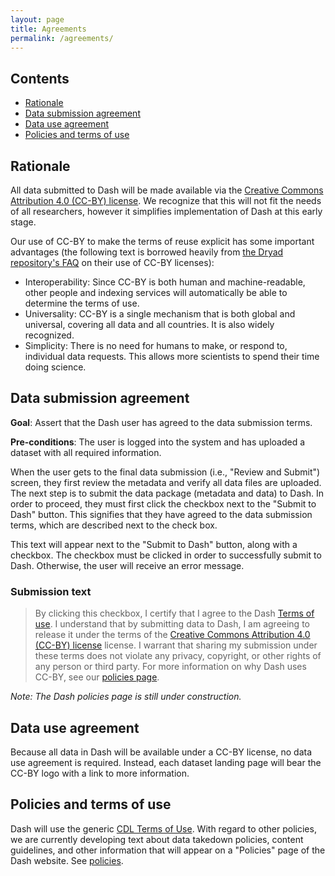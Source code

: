 ```yaml
---
layout: page
title: Agreements
permalink: /agreements/
---
```


## Contents

* [Rationale](agreements#Rationale)
* [Data submission agreement](agreements#data-submission-agreement)
* [Data use agreement](agreements#data-use-agreement)
* [Policies and terms of use](agreements#policies-and-terms-of-use)


## Rationale

All data submitted to Dash will be made available via the [Creative Commons Attribution 4.0 (CC-BY) license](https://creativecommons.org/licenses/by/4.0/). We recognize that this will not fit the needs of all researchers, however it simplifies implementation of Dash at this early stage.  

Our use of CC-BY to make the terms of reuse explicit has some important advantages (the following text is borrowed heavily from [the Dryad repository's FAQ](http://datadryad.org/pages/faq) on their use of CC-BY licenses):

* Interoperability: Since CC-BY is both human and machine-readable, other people and indexing services will automatically be able to determine the terms of use.
* Universality: CC-BY is a single mechanism that is both global and universal, covering all data and all countries. It is also widely recognized.
* Simplicity: There is no need for humans to make, or respond to, individual data requests. This allows more scientists to spend their time doing science.

## Data submission agreement

**Goal**: Assert that the Dash user has agreed to the data submission terms.

**Pre-conditions**: The user is logged into the system and has uploaded a dataset with all required information.

When the user gets to the final data submission (i.e., "Review and Submit") screen, they first review the metadata and verify all data files are uploaded. The next step is to submit the data package (metadata and data) to Dash. In order to proceed, they must first click the checkbox next to the "Submit to Dash" button. This signifies that they have agreed to the data submission terms, which are described next to the check box.

This text will appear next to the "Submit to Dash" button, along with a checkbox. The checkbox must be clicked in order to successfully submit to Dash. Otherwise, the user will receive an error message.

### Submission text
> By clicking this checkbox, I certify that I agree to the Dash [Terms of use](http://www.cdlib.org/about/terms.html). I understand that by submitting data to Dash, I am agreeing to release it under the terms of the [Creative Commons Attribution 4.0 (CC-BY) license](https://creativecommons.org/licenses/by/4.0/) license. I warrant that sharing my submission under these terms does not violate any privacy, copyright, or other rights of any person or third party. For more information on why Dash uses CC-BY, see our [policies page](http://dash.ucop.edu/policies). 

_Note: The Dash policies page is still under construction._

## Data use agreement

Because all data in Dash will be available under a CC-BY license, no data use agreement is required. Instead, each dataset landing page will bear the CC-BY logo with a link to more information.


## Policies and terms of use

Dash will use the generic [CDL Terms of Use](http://www.cdlib.org/about/terms.html). With regard to other policies, we are currently developing text about data takedown policies, content guidelines, and other information that will appear on a "Policies" page of the Dash website. See [policies](policies).


